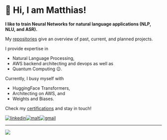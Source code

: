 <!--Inspiration / source: https://github.com/Gladiator07-->
# 👋 Hi, I am Matthias!

**I like to train Neural Networks for natural language applications (NLP, NLU, and ASR).**

My [repositories](https://github.com/matthiasdroth?tab=repositories) give an overview of past, current, and planned projects.

I provide expertise in
- Natural Language Processing,
- AWS backend architecting and devops as well as
- Quantum Computing 😉.

Currently, I busy myself with
- HuggingFace Transformers,
- Architecting on AWS, and
- Weights and Biases.

Check my <a target="_blank" href="https://matthiasdroth.github.io/">certifications</a> and stay in touch!

<a target="_blank" href="https://www.linkedin.com/in/matthias-droth/"><img src="https://img.shields.io/badge/LinkedIn-0077B5?style=for-the-badge&logo=linkedin&logoColor=white" alt="linkedin"></a><a target="_blank" href="https://www.malt.de/profile/matthiasdroth"><img src="https://rb.gy/ry3y6t" alt="malt"></a><a target="_blank" href="mailto:matthias.droth@gmail.com"><img src="https://img.shields.io/badge/Gmail-D14836?style=for-the-badge&logo=gmail&logoColor=white" alt="gmail"></a>

---
![](https://komarev.com/ghpvc/?username=matthiasdroth)

<!---
Tech stack (svg icons): AWS, Python, HuggingFace, PyTorch, W&B, TensorFlow, SVG, and Angular
--->

<!---
matthiasdroth/matthiasdroth is a ✨ special ✨ repository because its `README.md` (this file) appears on your GitHub profile.
You can click the Preview link to take a look at your changes.
--->
